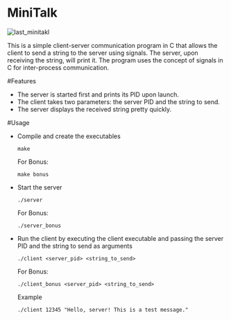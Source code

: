 # MiniTalk
![last_minitakl](https://github.com/MariPeretiatko/minitalk/assets/83024504/c674a1c7-acdf-471c-baae-d45b90b059a4)

This is a simple client-server communication program in C that allows the client to send a string to the server using signals. The server, upon receiving the string, will print it. The program uses the concept of signals in C for inter-process communication.

#Features

- The server is started first and prints its PID upon launch.
- The client takes two parameters: the server PID and the string to send.
- The server displays the received string pretty quickly.
 
#Usage

- Compile and create the executables
  ```
  make
  ```
  For Bonus:
  ```
  make bonus
  ```
- Start the server
  ```
  ./server
  ```
  For Bonus:
  ```
  ./server_bonus
  ```
- Run the client by executing the client executable and passing the server PID and the string to send as arguments
  ```
  ./client <server_pid> <string_to_send>
  ```
  For Bonus:
  ```
  ./client_bonus <server_pid> <string_to_send>
  ```
  Example
  ```
  ./client 12345 "Hello, server! This is a test message."
  ```
